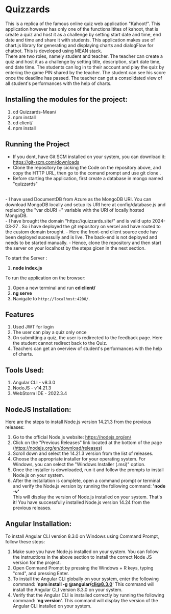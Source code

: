 # Quizzards

This is a replica of the famous online quiz web application "Kahoot!". This application however has only one of the functionalitites of kahoot, that is create a quiz and host it as a challenge by setting start date and time, end date and time and share it with students. This application makes use of chart.js library for generating and displaying charts and dialogFlow for chatbot. This is developed using MEAN stack.<br/>
There are two roles, namely student and teacher. The teacher can create a quiz and host it as a challenge by setting title, description, start date time, end date time. The students can log in to their account and play the quiz by entering the game PIN shared by the teacher. The student can see his score once the deadline has passed. The teacher can get a consolidated view of all student's performances with the help of charts.

## Installing the modules for the project:
1) cd Quizzards-Mean/
2) npm install
3) cd client/
4) npm install

## Running the Project
- If you dont, have Git SCM installed on your system, you can download it: https://git-scm.com/downloads
- Clone the repository by cicking the Code on the repository above, and copy the HTTP URL, then go to the comand prompt and use git clone <url copied>.
- Before starting the application, first create a database in mongo named "quizzards"
<br/>
- I have used DocumentDB from Azure as the MongoDB URI. You can download MongoDB locally and setup its URI here at config/database.js and replacing the "var dbURI =" variable with the URI of locally hosted MongoDB.</br>
- I have brought the domain "https://quizzards.site/" and is valid upto  2024-03-27 . So i have deployed the git repository on vercel and have routed to the custom domain brought.
- Here the front-end client source code hav been deployed sucessully and is live. The back-end is not deployed and needs to be started manually. 
- Hence, clone the repository and then start the server on your localhost by the steps gicen in the next section.

To start the Server :
<br/>

1. <b>node index.js</b>
   <br/>

To run the application on the browser: <br/>

1. Open a new terminal and run <b>cd client/</b><br/>
2. <b>ng serve</b> <br/>
3. Navigate to `http://localhost:4200/`.

## Features

1. Used JWT for login
2. The user can play a quiz only once
3. On submitting a quiz, the user is redirected to the feedback page. Here the student cannot redirect back to the Quiz.
4. Teachers can get an overview of student's performances with the help of charts.

## Tools Used:
1) Angular CLI - v8.3.0
2) NodeJS - v14.21.3
3) WebStorm IDE - 2022.3.4

## NodeJS Installation:
Here are the steps to install Node.js version 14.21.3 from the previous releases: </br>
1) Go to the official Node.js website: https://nodejs.org/en/
2) Click on the "Previous Releases" link located at the bottom of the page (https://nodejs.org/en/download/releases)
3) Scroll down and select the 14.21.3 version from the list of releases.
4) Choose the appropriate installer for your operating system. For Windows, you can select the "Windows Installer (.msi)" option.
5) Once the installer is downloaded, run it and follow the prompts to install Node.js on your system.
6) After the installation is complete, open a command prompt or terminal and verify the Node.js version by running the following command: <b>'node -v'</b> </br>
This will display the version of Node.js installed on your system.
That's it! You have successfully installed Node.js version 14.24 from the previous releases.

## Angular Installation:
To install Angular CLI version 8.3.0 on Windows using Command Prompt, follow these steps: </br>
1) Make sure you have Node.js installed on your system. You can follow the instructions in the above section to install the correct Node JS version for the project.
2) Open Command Prompt by pressing the Windows + R keys, typing "cmd", and pressing Enter.
3) To install the Angular CLI globally on your system, enter the following command: '<b>npm install -g @angular/cli@8.3.0</b>'
  This command will install the Angular CLI version 8.3.0 on your system. 
4) Verify that the Angular CLI is installed correctly by running the following command: '<b>ng version</b>'.
  This command will display the version of the Angular CLI installed on your system.
